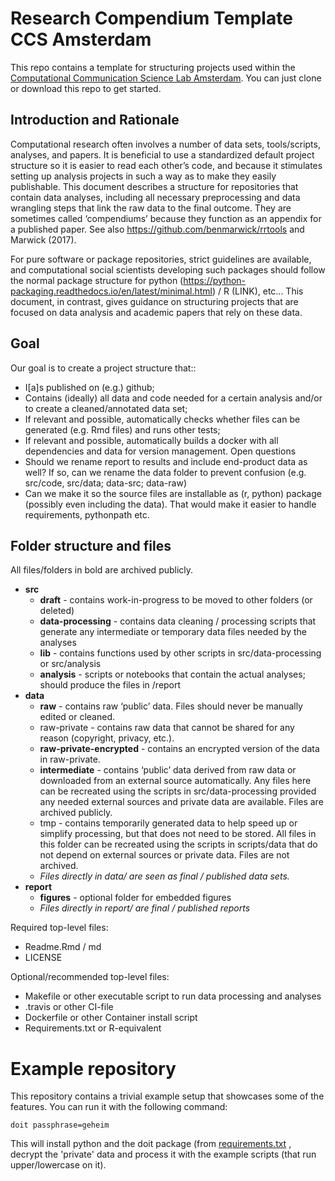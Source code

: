 # Research Compendium Template CCS Amsterdam

This repo contains a template for structuring projects used within the [Computational Communication Science Lab Amsterdam](http://ccs.amsterdam/). You can just clone or download this repo to get started.

## Introduction and Rationale
Computational research often involves a number of data sets, tools/scripts, analyses, and papers. It is beneficial to use a standardized default project structure so it is easier to read each other’s code, and because it stimulates setting up analysis projects in such a way as to make they easily publishable. 
This document describes a structure for repositories that contain data analyses, including all necessary preprocessing and data wrangling steps that link the raw data to the final outcome. They are sometimes called ‘compendiums’ because they function as an appendix for a published paper. 
See also https://github.com/benmarwick/rrtools and Marwick (2017).

For pure software or package repositories, strict guidelines are available, and computational social scientists developing such packages should follow the normal package structure for python (https://python-packaging.readthedocs.io/en/latest/minimal.html) / R (LINK), etc... This document, in contrast, gives guidance on structuring projects that are focused on data analysis and academic papers that rely on these data.  

## Goal
Our goal is to create a project structure that::
- I[a]s published on (e.g.) github;
- Contains (ideally) all data and code needed for a certain analysis and/or to create a cleaned/annotated data set;
- If relevant and possible, automatically checks whether files can be generated (e.g. Rmd files) and runs other tests;
- If relevant and possible, automatically builds a docker with all dependencies and data for version management.
Open questions
- Should we rename report to results and include end-product data as well? If so, can we rename the data folder to prevent confusion (e.g. src/code, src/data; data-src; data-raw)
- Can we make it so the source files are installable as (r, python) package (possibly even including the data). That would make it easier to handle requirements, pythonpath etc.


## Folder structure and files

All files/folders in bold are archived publicly. 

- **src**
   + **draft** - contains work-in-progress to be moved to other folders (or deleted)
   + **data-processing** - contains data cleaning / processing scripts that generate any intermediate or temporary data files needed by the analyses
   + **lib** - contains functions used by other scripts in src/data-processing or src/analysis
   + **analysis** - scripts or notebooks that contain the actual analyses; should produce the files in /report
- **data**
   + **raw** - contains raw ‘public’ data. Files should never be manually edited or cleaned. 
   + raw-private - contains raw data that cannot be shared for any reason (copyright, privacy, etc.). 
   + **raw-private-encrypted** - contains an encrypted version of the data in raw-private. 
   + **intermediate** - contains ‘public’ data derived from raw data or downloaded from an external source automatically. Any files here can be recreated using the scripts in src/data-processing provided any needed external sources and private data are available. Files are archived publicly. 
   + tmp - contains temporarily generated data to help speed up or simplify processing, but that does not need to be stored. All files in this folder can be recreated using the scripts in scripts/data that do not depend on external sources or private data. Files are not archived. 
   + *Files directly in data/ are seen as final / published data sets.*
- **report**
   + **figures** - optional folder for embedded figures
   + *Files directly in report/ are final / published reports*


Required top-level files:
- Readme.Rmd / md
- LICENSE


Optional/recommended top-level files:

- Makefile or other executable script to run data processing and analyses
- .travis or other CI-file
- Dockerfile or other Container install script
- Requirements.txt or R-equivalent

# Example repository

This repository contains a trivial example setup that showcases some of the features. You can run it with the following command:

```{sh}
doit passphrase=geheim
```

This will install python and the doit package (from [requirements.txt](requirements.txt]) , decrypt the 'private' data and process it with the example scripts (that run upper/lowercase on it). 
